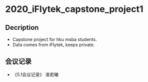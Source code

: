 # 2020_iFlytek_capstone_project1

## Decription
- Capstone project for hku msba students.
- Data comes from iFlytek, keeps private.

## 会议记录
- 《5.1会议记录》 淮若曦
